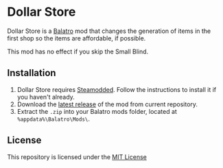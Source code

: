 # Dollar Store
Dollar Store is a [Balatro](https://www.playbalatro.com) mod that changes the generation of items in the first shop so the items are affordable, if possible.

This mod has no effect if you skip the Small Blind.

## Installation
1. Dollar Store requires [Steamodded](https://github.com/Steamodded/smods). Follow the instructions to install it if you haven't already.
2. Download the [latest release](https://github.com/RedsToad/Dollar-Store/releases/latest) of the mod from current repository.
3. Extract the `.zip` into your Balatro mods folder, located at `%appdata%\Balatro\Mods\`.

## License
This repository is licensed under the [MIT License](https://github.com/RedsToad/Dollar-Store/blob/main/LICENSE)